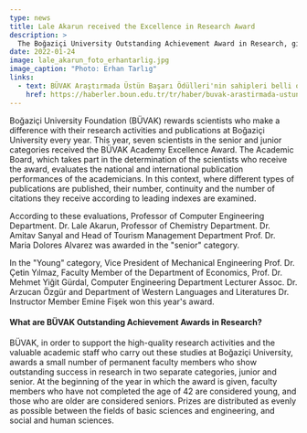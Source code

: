 ```yaml
---
type: news
title: Lale Akarun received the Excellence in Research Award
description: >
  The Boğaziçi University Outstanding Achievement Award in Research, given annually by the Boğaziçi University Foundation (BÜVAK), has found its owners.
date: 2022-01-24
image: lale_akarun_foto_erhantarlig.jpg
image_caption: "Photo: Erhan Tarlıg"
links:
  - text: BÜVAK Araştırmada Üstün Başarı Ödülleri'nin sahipleri belli oldu
    href: https://haberler.boun.edu.tr/tr/haber/buvak-arastirmada-ustun-basari-odullerinin-sahipleri-belli-oldu
---
```


Boğaziçi University Foundation (BÜVAK) rewards scientists who make a difference with their research activities and publications at Boğaziçi University every year. This year, seven scientists in the senior and junior categories received the BÜVAK Academy Excellence Award. The Academic Board, which takes part in the determination of the scientists who receive the award, evaluates the national and international publication performances of the academicians. In this context, where different types of publications are published, their number, continuity and the number of citations they receive according to leading indexes are examined.

According to these evaluations, Professor of Computer Engineering Department. Dr. Lale Akarun, Professor of Chemistry Department. Dr. Amitav Sanyal and Head of Tourism Management Department Prof. Dr. Maria Dolores Alvarez was awarded in the "senior" category.

In the "Young" category, Vice President of Mechanical Engineering Prof. Dr. Çetin Yılmaz, Faculty Member of the Department of Economics, Prof. Dr. Mehmet Yiğit Gürdal, Computer Engineering Department Lecturer Assoc. Dr. Arzucan Özgür and Department of Western Languages ​​and Literatures Dr. Instructor Member Emine Fişek won this year's award.

#### What are BÜVAK Outstanding Achievement Awards in Research?

BÜVAK, in order to support the high-quality research activities and the valuable academic staff who carry out these studies at Boğaziçi University, awards a small number of permanent faculty members who show outstanding success in research in two separate categories, junior and senior. At the beginning of the year in which the award is given, faculty members who have not completed the age of 42 are considered young, and those who are older are considered seniors. Prizes are distributed as evenly as possible between the fields of basic sciences and engineering, and social and human sciences.
